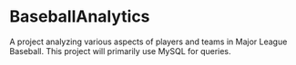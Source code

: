 # BaseballAnalytics
A project analyzing various aspects of players and teams in Major League Baseball.  This project will primarily use MySQL for queries.
